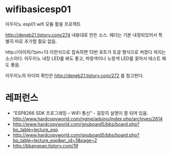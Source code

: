 # wifibasicesp01
아두이노 esp01 wifi 모듈 활용 프로젝트

http://deneb21.tistory.com/274 내용대로 만든 소스. 헤더는 기본 내정되있어서 특별히 따로 추가할 필요 없음. 

http://아이피/?pin=13 이런식으로 접속하면 13번 포트가 토글 형식으로 켜졌다 꺼지는 소스이다. 아두이노 내장 LED를 봐도 좋고, 파랑색이나 노랑색 LED를 꽂아서 테스트 해도 좋음. 

아두이노의 아이피 확인은 http://deneb21.tistory.com/272 를 참고한다. 

# 레퍼런스
* "ESP8266 SDK 프로그래밍 – WiFi 통신" - 굉장히 설명이 잘 되어 있음. http://www.hardcopyworld.com/ngine/aduino/index.php/archives/2614 
* http://www.hardcopyworld.com/gnuboard5/bbs/board.php?bo_table=lecture_esp
* http://www.hardcopyworld.com/gnuboard5/bbs/board.php?bo_table=lecture_esp&wr_id=3&page=2
* http://bbangpan.tistory.com/19
